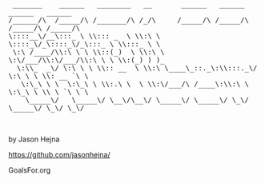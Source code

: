 <pre style="word-wrap: break-word; white-space: pre-wrap;">
 _______    ______   ________   __       ______   ______   ______   ______       
/______/\  /_____/\ /_______/\ /_/\     /_____/\ /_____/\ /_____/\ /_____/\      
\::::__\/__\:::_ \ \\::: _  \ \\:\ \    \::::_\/_\::::_\/_\:::_ \ \\:::_ \ \     
 \:\ /____/\\:\ \ \ \\::(_)  \ \\:\ \    \:\/___/\\:\/___/\\:\ \ \ \\:(_) ) )_   
  \:\\_  _\/ \:\ \ \ \\:: __  \ \\:\ \____\_::._\:\\:::._\/ \:\ \ \ \\: __ `\ \  
   \:\_\ \ \  \:\_\ \ \\:.\ \  \ \\:\/___/\ /____\:\\:\ \    \:\_\ \ \\ \ `\ \ \ 
    \_____\/   \_____\/ \__\/\__\/ \_____\/ \_____\/ \_\/     \_____\/ \_\/ \_\/ 
                                                                                 

</pre>

by Jason Hejna

https://github.com/jasonhejna/

GoalsFor.org

